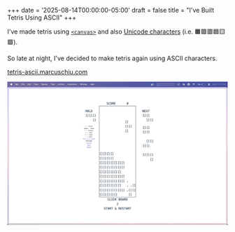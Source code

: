 +++
date = '2025-08-14T00:00:00-05:00'
draft = false
title = "I've Built Tetris Using ASCII"
+++

I've made tetris using [`<canvas>`](/tinkering/2025-08-07/) and also [Unicode characters](/tinkering/2025-08-11/) (i.e. 🟧🟪🟥🟦🟨🟩).

So late at night, I've decided to make tetris again using ASCII characters.

[tetris-ascii.marcuschiu.com](https://tetris-ascii.marcuschiu.com)

[![alt](assets/1.jpeg)](https://tetris-ascii.marcuschiu.com)
